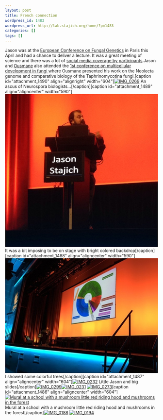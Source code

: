 ```yaml
---
layout: post
title: French connection
wordpress_id: 1483
wordpress_url: http://lab.stajich.org/home/?p=1483
categories: []
tags: []
---
```

Jason was at the [European Conference on Fungal Genetics](http://www.ecfg13.org/events.php?IDManif=896&IDModule=71&IDRub=1694) in Paris this April and had a chance to deliver a lecture. It was a great meeting of science and there was a lot of [social media coverage by participants](https://twitter.com/hashtag/ecfg13?src=hash).Jason and [Ousmane](http://lab.stajich.org/home/people/alumni/ousmane-cisse/) also attended the [1st conference on multicellular development in fungi ](https://hibbettlablog.wordpress.com/2016/04/05/1st-international-symposium-on-fungal-multicellular-development/)where Ousmane presented his work on the Neolecta genome and comparative biology of the Taphrinomycotina fungi.[caption id="attachment_1490" align="alignright" width="604"][![IMG_0269](/images/wp_upload/2016/04/IMG_0269-693x1024.jpg)](/images/wp_upload/2016/04/IMG_0269.jpg) An ascus of Neurospora biologists...[/caption][caption id="attachment_1489" align="aligncenter" width="590"][![IMG_0234](/images/wp_upload/2016/04/IMG_0234.jpg)](/images/wp_upload/2016/04/IMG_0234.jpg) It was a bit imposing to be on stage with bright colored backdrop[/caption][caption id="attachment_1488" align="aligncenter" width="590"][![IMG_0233](/images/wp_upload/2016/04/IMG_0233.jpg)](/images/wp_upload/2016/04/IMG_0233.jpg) I showed some colorful trees[/caption][caption id="attachment_1487" align="aligncenter" width="604"][![IMG_0232](/images/wp_upload/2016/04/IMG_0232-1024x779.jpg)](/images/wp_upload/2016/04/IMG_0232.jpg) Little Jason and big slides[/caption][![IMG_0299](/images/wp_upload/2016/04/IMG_0299-820x1024.jpg)](/images/wp_upload/2016/04/IMG_0299.jpg)[![IMG_0231](/images/wp_upload/2016/04/IMG_0231-1024x1024.jpg)](/images/wp_upload/2016/04/IMG_0231.jpg) [![IMG_0273](/images/wp_upload/2016/04/IMG_0273-768x1024.jpg)](/images/wp_upload/2016/04/IMG_0273.jpg)[caption id="attachment_1486" align="aligncenter" width="604"][![Mural at a school with a mushroom little red riding hood and mushrooms in the forest](/images/wp_upload/2016/04/IMG_0217-1024x768.jpg)](/images/wp_upload/2016/04/IMG_0217.jpg) Mural at a school with a mushroom little red riding hood and mushrooms in the forest[/caption][![IMG_0188](/images/wp_upload/2016/04/IMG_0188-1024x1024.jpg)](/images/wp_upload/2016/04/IMG_0188.jpg) [![IMG_0194](/images/wp_upload/2016/04/IMG_0194-768x1024.jpg)](/images/wp_upload/2016/04/IMG_0194.jpg)

